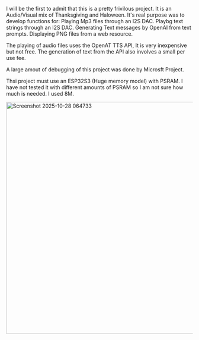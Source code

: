 I will be the first to admit that this is a pretty frivilous project.  It is an Audio/Visual mix of Thanksgiving and Haloween.
It's real purpose was to develop functions for:
   Playing Mp3 files through an I2S DAC.
   Playbg text strings through an I2S DAC.
   Generating Text messages by OpenAI from text prompts.
   Displaying PNG files from a web resource.
   
The playing of audio files uses the  OpenAT TTS API,  It is very inexpensive but not free. The generation of text from the API also involves a small per use fee.

A large amout of debugging of this project was done by Microsft Project.

Thsi project must use an ESP32S3 (Huge memory model) with PSRAM.  I have not tested it with different amounts of PSRAM so I am not sure how much is needed.  I used 8M.


<img width="734" height="624" alt="Screenshot 2025-10-28 064733" src="https://github.com/user-attachments/assets/d5d2075d-107d-464d-a376-a3fe4f4afab1" />
